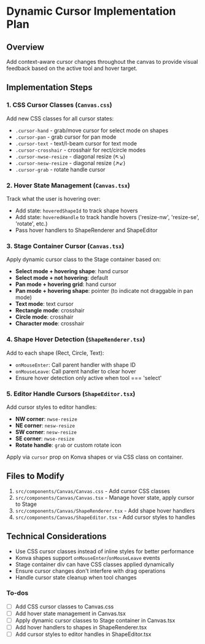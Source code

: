 <!-- ac63f0f9-52dd-42a2-a43e-3b81ffa301af 5ea70cd3-34bd-419c-a2f5-4315b6fbc31c -->
# Dynamic Cursor Implementation Plan

## Overview

Add context-aware cursor changes throughout the canvas to provide visual feedback based on the active tool and hover target.

## Implementation Steps

### 1. CSS Cursor Classes (`Canvas.css`)

Add new CSS classes for all cursor states:

- `.cursor-hand` - grab/move cursor for select mode on shapes
- `.cursor-pan` - grab cursor for pan mode
- `.cursor-text` - text/I-beam cursor for text mode
- `.cursor-crosshair` - crosshair for rect/circle modes
- `.cursor-nwse-resize` - diagonal resize (↖↘)
- `.cursor-nesw-resize` - diagonal resize (↗↙)
- `.cursor-grab` - rotate handle cursor

### 2. Hover State Management (`Canvas.tsx`)

Track what the user is hovering over:

- Add state: `hoveredShapeId` to track shape hovers
- Add state: `hoveredHandle` to track handle hovers ('resize-nw', 'resize-se', 'rotate', etc.)
- Pass hover handlers to ShapeRenderer and ShapeEditor

### 3. Stage Container Cursor (`Canvas.tsx`)

Apply dynamic cursor class to the Stage container based on:

- **Select mode + hovering shape**: hand cursor
- **Select mode + not hovering**: default
- **Pan mode + hovering grid**: hand cursor  
- **Pan mode + hovering shape**: pointer (to indicate not draggable in pan mode)
- **Text mode**: text cursor
- **Rectangle mode**: crosshair
- **Circle mode**: crosshair
- **Character mode**: crosshair

### 4. Shape Hover Detection (`ShapeRenderer.tsx`)

Add to each shape (Rect, Circle, Text):

- `onMouseEnter`: Call parent handler with shape ID
- `onMouseLeave`: Call parent handler to clear hover
- Ensure hover detection only active when tool === 'select'

### 5. Editor Handle Cursors (`ShapeEditor.tsx`)

Add cursor styles to editor handles:

- **NW corner**: `nwse-resize`
- **NE corner**: `nesw-resize`  
- **SW corner**: `nesw-resize`
- **SE corner**: `nwse-resize`
- **Rotate handle**: `grab` or custom rotate icon

Apply via `cursor` prop on Konva shapes or via CSS class on container.

## Files to Modify

1. `src/components/Canvas/Canvas.css` - Add cursor CSS classes
2. `src/components/Canvas/Canvas.tsx` - Manage hover state, apply cursor to Stage
3. `src/components/Canvas/ShapeRenderer.tsx` - Add shape hover handlers
4. `src/components/Canvas/ShapeEditor.tsx` - Add cursor styles to handles

## Technical Considerations

- Use CSS cursor classes instead of inline styles for better performance
- Konva shapes support `onMouseEnter`/`onMouseLeave` events
- Stage container div can have CSS classes applied dynamically
- Ensure cursor changes don't interfere with drag operations
- Handle cursor state cleanup when tool changes

### To-dos

- [ ] Add CSS cursor classes to Canvas.css
- [ ] Add hover state management in Canvas.tsx
- [ ] Apply dynamic cursor classes to Stage container in Canvas.tsx
- [ ] Add hover handlers to shapes in ShapeRenderer.tsx
- [ ] Add cursor styles to editor handles in ShapeEditor.tsx